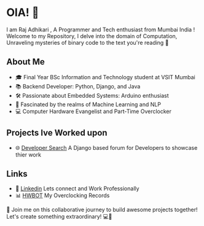# OlA!  🌟  
I am Raj Adhikari , A Programmer and Tech enthusiast from Mumbai India ! Welcome to my Repository, I delve into the domain of Computation, Unraveling mysteries of binary code to the text you're reading  🌌

## About Me
- 🎓 Final Year BSc Information and Technology student at VSIT Mumbai
- 📚 Backend Developer: Python, Django, and Java
- 🛠️ Passionate about Embedded Systems: Arduino enthusiast
- 🤖 Fascinated by the realms of Machine Learning and NLP
- 💻 Computer Hardware Evangelist and Part-Time Overclocker  

## Projects Ive Worked upon  
- 🌐 [Developer Search](https://github.com/r-adhikari97/Developer_Search.git)  A Django based forum for Developers to showcase thier work

## Links
- 👜 [Linkedin](in/raj-adhikari-39a02129b) Lets connect and Work Professionally
- 📊 [HWBOT](https://hwbot.org/user/sarie_/) My Overclocking Records

🚀 Join me on this collaborative journey to build awesome projects together! Let's create something extraordinary! 💻🤝


<!---
r-adhikari97/r-adhikari97 is a ✨ special ✨ repository because its `README.md` (this file) appears on your GitHub profile.
You can click the Preview link to take a look at your changes.
--->
